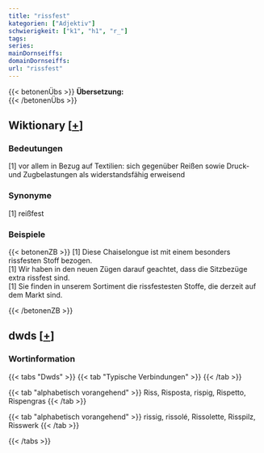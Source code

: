 ```yaml
---
title: "rissfest"
kategorien: ["Adjektiv"]
schwierigkeit: ["k1", "h1", "r_"]
tags:
series:
mainDornseiffs:
domainDornseiffs:
url: "rissfest"
---
```


{{< betonenÜbs >}}
**Übersetzung:**  
{{< /betonenÜbs >}}

## Wiktionary [[+](https://de.wiktionary.org/wiki/rissfest)]

### Bedeutungen
[1] vor allem in Bezug auf Textilien: sich gegenüber Reißen sowie Druck- und Zugbelastungen als widerstandsfähig erweisend  

### Synonyme
[1] reißfest  

### Beispiele
{{< betonenZB >}}
[1] Diese Chaiselongue ist mit einem besonders rissfesten Stoff bezogen.  
[1] Wir haben in den neuen Zügen darauf geachtet, dass die Sitzbezüge extra rissfest sind.  
[1] Sie finden in unserem Sortiment die rissfestesten Stoffe, die derzeit auf dem Markt sind.  

{{< /betonenZB >}}


## dwds [[+](https://www.dwds.de/wb/rissfest)]

### Wortinformation
{{< tabs "Dwds" >}}
{{< tab "Typische Verbindungen" >}}
{{< /tab >}}

{{< tab "alphabetisch vorangehend" >}}
Riss, Risposta, rispig, Rispetto, Rispengras
{{< /tab >}}

{{< tab "alphabetisch vorangehend" >}}
rissig, rissolé, Rissolette, Risspilz, Risswerk
{{< /tab >}}

{{< /tabs >}}

